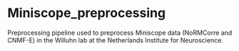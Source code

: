# Miniscope_preprocessing
Preprocessing pipeline used to preprocess Miniscope data (NoRMCorre and CNMF-E) in the Willuhn lab at the Netherlands Institute for Neuroscience. 
